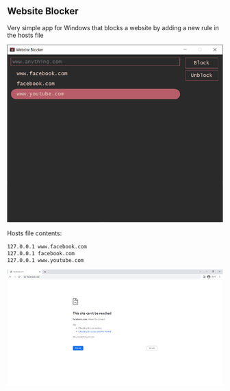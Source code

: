 Website Blocker
---------------

Very simple app for Windows that blocks a website by 
adding a new rule in the hosts file

![app](app.png)

Hosts file contents:

```
127.0.0.1 www.facebook.com
127.0.0.1 facebook.com
127.0.0.1 www.youtube.com
```

![chrome](chrome.png)